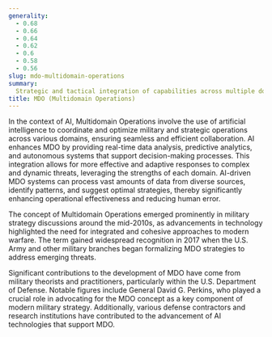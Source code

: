 ```yaml
---
generality:
  - 0.68
  - 0.66
  - 0.64
  - 0.62
  - 0.6
  - 0.58
  - 0.56
slug: mdo-multidomain-operations
summary:
  Strategic and tactical integration of capabilities across multiple domains—such as land, sea, air, space, and cyberspace—enabled and enhanced by artificial intelligence and advanced technologies.
title: MDO (Multidomain Operations)
---
```


In the context of AI, Multidomain Operations involve the use of artificial intelligence to coordinate and optimize military and strategic operations across various domains, ensuring seamless and efficient collaboration. AI enhances MDO by providing real-time data analysis, predictive analytics, and autonomous systems that support decision-making processes. This integration allows for more effective and adaptive responses to complex and dynamic threats, leveraging the strengths of each domain. AI-driven MDO systems can process vast amounts of data from diverse sources, identify patterns, and suggest optimal strategies, thereby significantly enhancing operational effectiveness and reducing human error.

The concept of Multidomain Operations emerged prominently in military strategy discussions around the mid-2010s, as advancements in technology highlighted the need for integrated and cohesive approaches to modern warfare. The term gained widespread recognition in 2017 when the U.S. Army and other military branches began formalizing MDO strategies to address emerging threats.

Significant contributions to the development of MDO have come from military theorists and practitioners, particularly within the U.S. Department of Defense. Notable figures include General David G. Perkins, who played a crucial role in advocating for the MDO concept as a key component of modern military strategy. Additionally, various defense contractors and research institutions have contributed to the advancement of AI technologies that support MDO.
